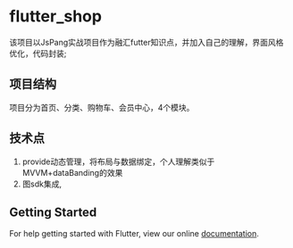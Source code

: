 # flutter_shop

该项目以JsPang实战项目作为融汇futter知识点，并加入自己的理解，界面风格优化，代码封装;

## 项目结构
项目分为首页、分类、购物车、会员中心，4个模块。
## 技术点
1. provide动态管理，将布局与数据绑定，个人理解类似于MVVM+dataBanding的效果
2. 图sdk集成,

## Getting Started

For help getting started with Flutter, view our online
[documentation](https://flutter.io/).
